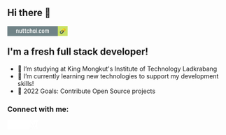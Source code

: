 ## Hi there 👋

[<img align="left" alt="nuttchai.com" height="23px" src="./icons/website-btn.png" />][website]
<br />

## I'm a fresh full stack developer!

- 🔭 I’m studying at King Mongkut's Institute of Technology Ladkrabang
- 🌱 I’m currently learning new technologies to support my development skills!
- 🥅 2022 Goals: Contribute Open Source projects

### Connect with me:

[<img align="left" alt="nuttchai.com" height="20px" src="./icons/world.png" />][website]
[<img align="left" alt="nuttchai | LinkedIn" height="20px" src="./icons/linkedin.png" />][linkedin]
[<img align="left" alt="nuttchai | Facebook" height="20px" src="./icons/facebook.png" />][linkedin]
[<img align="left" alt="nuttchai | Medium" height="20px" src="./icons/medium.png" />][linkedin]

[website]: https://www.nuttchai.com
[linkedin]: https://www.linkedin.com/in/nuttchai/

<!--
**nuttchai/nuttchai** is a ✨ _special_ ✨ repository because its `README.md` (this file) appears on your GitHub profile.

Here are some ideas to get you started:

- 🔭 I’m currently working on ...
- 🌱 I’m currently learning ...
- 👯 I’m looking to collaborate on ...
- 🤔 I’m looking for help with ...
- 💬 Ask me about ...
- 📫 How to reach me: ...
- 😄 Pronouns: ...
- ⚡ Fun fact: ...
-->
